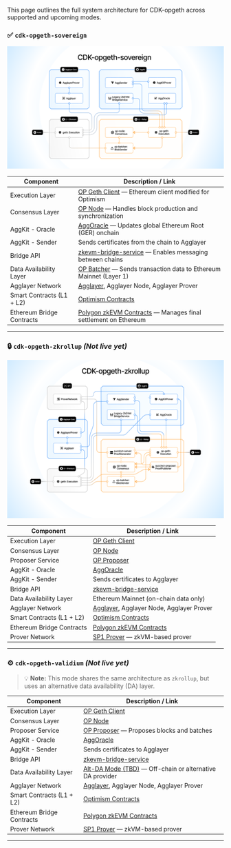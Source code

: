 This page outlines the full system architecture for CDK-opgeth across supported and upcoming modes.

### ✅ `cdk-opgeth-sovereign`
![CDK-opgeth Sovereign](../../img/cdk/CDK-opgeth-sovereign.png)

| Component                  | Description / Link                                                                                                      |
|---------------------------|---------------------------------------------------------------------------------------------------------------------------|
| Execution Layer           | [OP Geth Client](https://github.com/ethereum-optimism/op-geth) — Ethereum client modified for Optimism                   |
| Consensus Layer           | [OP Node](https://github.com/ethereum-optimism/optimism) — Handles block production and synchronization                   |
| AggKit - Oracle           | [AggOracle](https://github.com/agglayer/aggkit) — Updates global Ethereum Root (GER) onchain                              |
| AggKit - Sender           | Sends certificates from the chain to Agglayer                                                                             |
| Bridge API                | [zkevm-bridge-service](https://github.com/0xPolygonHermez/zkevm-bridge-service) — Enables messaging between chains        |
| Data Availability Layer   | [OP Batcher](https://github.com/ethereum-optimism/optimism) — Sends transaction data to Ethereum Mainnet (Layer 1)       |
| Agglayer Network          | [Agglayer](https://github.com/agglayer/agglayer), Agglayer Node, Agglayer Prover                                          |
| Smart Contracts (L1 + L2) | [Optimism Contracts](https://github.com/ethereum-optimism/optimism/releases/tag/op-deployer%2Fv0.0.11)                    |
| Ethereum Bridge Contracts | [Polygon zkEVM Contracts](https://github.com/0xPolygonHermez/zkevm-contracts) — Manages final settlement on Ethereum     |

---

### 🔒 `cdk-opgeth-zkrollup` *(Not live yet)*
![CDK-opgeth-zkrollup](../../img/cdk/CDK-opgeth-zkrollup.png)

| Component                  | Description / Link                                                                                                      |
|---------------------------|---------------------------------------------------------------------------------------------------------------------------|
| Execution Layer           | [OP Geth Client](https://github.com/ethereum-optimism/op-geth)                                                            |
| Consensus Layer           | [OP Node](https://github.com/ethereum-optimism/optimism)                                                                  |
| Proposer Service          | [OP Proposer](https://github.com/ethereum-optimism/optimism)                                                              |
| AggKit - Oracle           | [AggOracle](https://github.com/agglayer/aggkit)                                                                           |
| AggKit - Sender           | Sends certificates to Agglayer                                                                                            |
| Bridge API                | [zkevm-bridge-service](https://github.com/0xPolygonHermez/zkevm-bridge-service)                                           |
| Data Availability Layer   | Ethereum Mainnet (on-chain data only)                                                                                     |
| Agglayer Network          | [Agglayer](https://github.com/agglayer/agglayer), Agglayer Node, Agglayer Prover                                          |
| Smart Contracts (L1 + L2) | [Optimism Contracts](https://github.com/ethereum-optimism/optimism/releases/tag/op-deployer%2Fv0.0.11)                    |
| Ethereum Bridge Contracts | [Polygon zkEVM Contracts](https://github.com/0xPolygonHermez/zkevm-contracts)                                             |
| Prover Network            | [SP1 Prover](https://github.com/succinctlabs/sp1) — zkVM-based prover                                                     |

---

### ⚙️ `cdk-opgeth-validium` *(Not live yet)*
> 💡 **Note:** This mode shares the same architecture as `zkrollup`, but uses an alternative data availability (DA) layer.

| Component                  | Description / Link                                                                                                      |
|---------------------------|---------------------------------------------------------------------------------------------------------------------------|
| Execution Layer           | [OP Geth Client](https://github.com/ethereum-optimism/op-geth)                                                            |
| Consensus Layer           | [OP Node](https://github.com/ethereum-optimism/optimism)                                                                  |
| Proposer Service          | [OP Proposer](https://github.com/ethereum-optimism/optimism) — Proposes blocks and batches                               |
| AggKit - Oracle           | [AggOracle](https://github.com/agglayer/aggkit)                                                                           |
| AggKit - Sender           | Sends certificates to Agglayer                                                                                            |
| Bridge API                | [zkevm-bridge-service](https://github.com/0xPolygonHermez/zkevm-bridge-service)                                           |
| Data Availability Layer   | [Alt-DA Mode (TBD)](https://docs.optimism.io/stack/beta-features/alt-da-mode) — Off-chain or alternative DA provider      |
| Agglayer Network          | [Agglayer](https://github.com/agglayer/agglayer), Agglayer Node, Agglayer Prover                                          |
| Smart Contracts (L1 + L2) | [Optimism Contracts](https://github.com/ethereum-optimism/optimism/releases/tag/op-deployer%2Fv0.0.11)                    |
| Ethereum Bridge Contracts | [Polygon zkEVM Contracts](https://github.com/0xPolygonHermez/zkevm-contracts)                                             |
| Prover Network            | [SP1 Prover](https://github.com/succinctlabs/sp1) — zkVM-based prover                                                     |

---